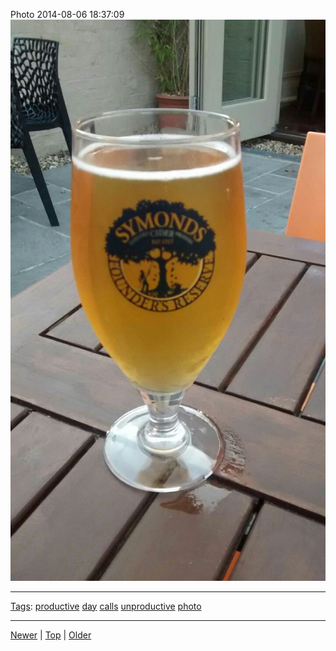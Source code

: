 <!--
title: Photo 2014-08-06 18
date: 2020-06-28T14:56:50.771Z
tags: productive, day, calls, unproductive, photo
-->









Photo 2014-08-06 18:37:09
![](93988879227-0.jpg)

<!--BOTTOM-POST-NAVIGATION-->
---

[Tags](tags.md): [productive](tag-productive.md) [day](tag-day.md) [calls](tag-calls.md) [unproductive](tag-unproductive.md) [photo](tag-photo.md)

---

[Newer](93977952192.md) | [Top](index.md) | [Older](94045181622.md)